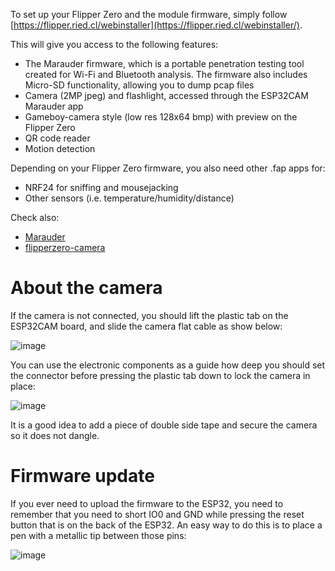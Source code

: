 To set up your Flipper Zero and the module firmware, simply follow [https://flipper.ried.cl/webinstaller](https://flipper.ried.cl/webinstaller/).

This will give you access to the following features:

- The Marauder firmware, which is a portable penetration testing tool created for Wi-Fi and Bluetooth analysis. The firmware also includes Micro-SD functionality, allowing you to dump pcap files
- Camera (2MP jpeg) and flashlight, accessed through the ESP32CAM Marauder app
- Gameboy-camera style (low res 128x64 bmp) with preview on the Flipper Zero
- QR code reader
- Motion detection

Depending on your Flipper Zero firmware, you also need other .fap apps for:

- NRF24 for sniffing and mousejacking
- Other sensors (i.e. temperature/humidity/distance)

Check also:

- [Marauder](https://github.com/justcallmekoko/ESP32Marauder)
- [flipperzero-camera](https://github.com/Z4urce/flipperzero-camera)

# About the camera

If the camera is not connected, you should lift the plastic tab on the ESP32CAM board, and slide the camera flat cable as show below:

![image](https://user-images.githubusercontent.com/1091420/220083851-cf85147a-3890-43d9-a3cf-b954190847e1.png)

You can use the electronic components as a guide how deep you should set the connector before pressing the plastic tab down to lock the camera in place:

![image](https://user-images.githubusercontent.com/1091420/220084163-56ceb266-47a0-4e5b-be3f-5b908d7cd519.png)

It is a good idea to add a piece of double side tape and secure the camera so it does not dangle. 

# Firmware update

If you ever need to upload the firmware to the ESP32, you need to remember that you need to short IO0 and GND while pressing the reset button that is on the back of the ESP32. An easy way to do this is to place a pen with a metallic tip between those pins:

![image](https://user-images.githubusercontent.com/1091420/220084674-29188dca-d82f-4003-addf-233cfe5e2c14.png)
